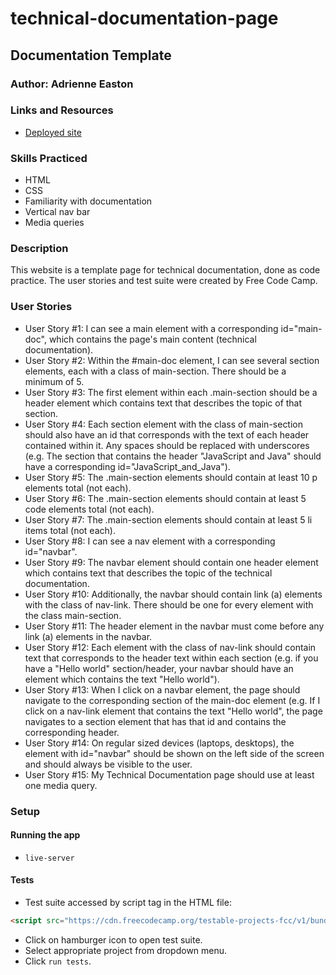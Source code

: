 # technical-documentation-page

## Documentation Template

### Author: Adrienne Easton

### Links and Resources
* [Deployed site](https://adrienneeaston.github.io/technical-documentation-page/)

### Skills Practiced
* HTML
* CSS
* Familiarity with documentation
* Vertical nav bar
* Media queries

### Description
This website is a template page for technical documentation, done as code practice. The user stories and test suite were created by Free Code Camp.

### User Stories
* User Story #1: I can see a main element with a corresponding id="main-doc", which contains the page's main content (technical documentation).
* User Story #2: Within the #main-doc element, I can see several section elements, each with a class of main-section. There should be a minimum of 5.
* User Story #3: The first element within each .main-section should be a header element which contains text that describes the topic of that section.
* User Story #4: Each section element with the class of main-section should also have an id that corresponds with the text of each header contained within it. Any spaces should be replaced with underscores (e.g. The section that contains the header "JavaScript and Java" should have a corresponding id="JavaScript_and_Java").
* User Story #5: The .main-section elements should contain at least 10 p elements total (not each).
* User Story #6: The .main-section elements should contain at least 5 code elements total (not each).
* User Story #7: The .main-section elements should contain at least 5 li items total (not each).
* User Story #8: I can see a nav element with a corresponding id="navbar".
* User Story #9: The navbar element should contain one header element which contains text that describes the topic of the technical documentation.
* User Story #10: Additionally, the navbar should contain link (a) elements with the class of nav-link. There should be one for every element with the class main-section.
* User Story #11: The header element in the navbar must come before any link (a) elements in the navbar.
* User Story #12: Each element with the class of nav-link should contain text that corresponds to the header text within each section (e.g. if you have a "Hello world" section/header, your navbar should have an element which contains the text "Hello world").
* User Story #13: When I click on a navbar element, the page should navigate to the corresponding section of the main-doc element (e.g. If I click on a nav-link element that contains the text "Hello world", the page navigates to a section element that has that id and contains the corresponding header.
* User Story #14: On regular sized devices (laptops, desktops), the element with id="navbar" should be shown on the left side of the screen and should always be visible to the user.
* User Story #15: My Technical Documentation page should use at least one media query.

### Setup

#### Running the app
* `live-server`
  
#### Tests
* Test suite accessed by script tag in the HTML file:

```HTML
<script src="https://cdn.freecodecamp.org/testable-projects-fcc/v1/bundle.js"></script>
```
* Click on hamburger icon to open test suite.
* Select appropriate project from dropdown menu.
* Click `run tests`.

